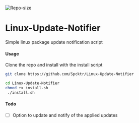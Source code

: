 ![Repo-size](https://img.shields.io/github/repo-size/spcktr/Linux-Update-Notifier?style=for-the-badge)

# Linux-Update-Notifier


Simple linux package update notification script

#### Usage

Clone the repo and install with the install script

```bash
git clone https://github.com/Spcktr/Linux-Update-Notifier

cd Linux-Update-Notifier
chmod +x install.sh
 ./install.sh
```

#### Todo
- [ ] Option to update and notify of the applied updates
